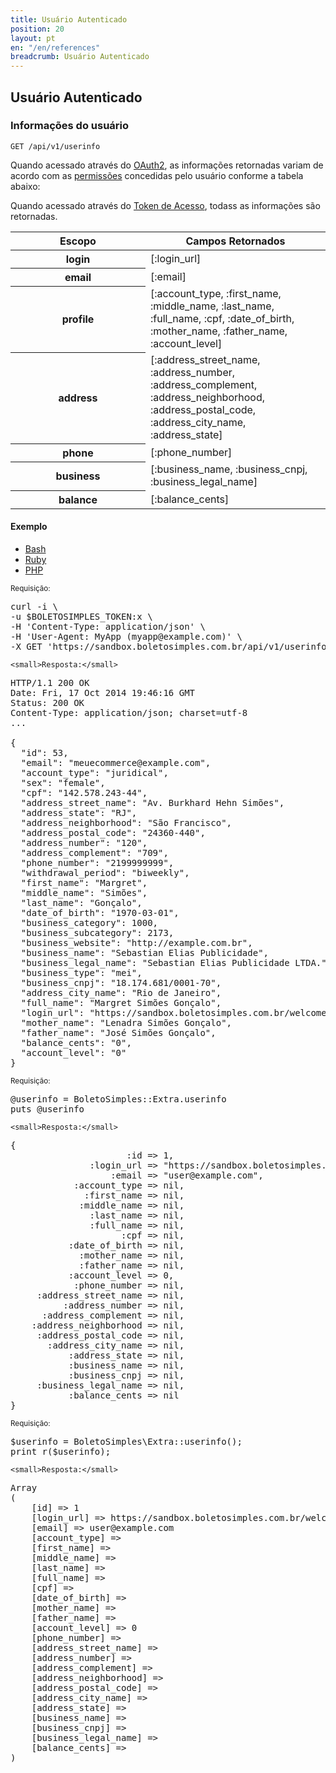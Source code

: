 ```yaml
---
title: Usuário Autenticado
position: 20
layout: pt
en: "/en/references"
breadcrumb: Usuário Autenticado
---
```


## Usuário Autenticado

### Informações do usuário

`GET /api/v1/userinfo`

Quando acessado através do [OAuth2](/authentication/oauth2), as informações retornadas variam de acordo com as [permissões](/authentication/permissions) concedidas pelo usuário conforme a tabela abaixo:

Quando acessado através do [Token de Acesso](/authentication/token), todass as informações são retornadas.

<table class='table table-bordered'>
  <thead>
    <tr>
      <th width="200px">Escopo</th>
      <th>Campos Retornados</th>
    </tr>
  </thead>
  <tbody>
    <tr>
      <th>login</th>
      <td>[:login_url]</td>
    </tr>
    <tr>
      <th>email</th>
      <td>[:email]</td>
    </tr>
    <tr>
      <th>profile</th>
      <td>[:account_type, :first_name, :middle_name, :last_name, :full_name, :cpf, :date_of_birth, :mother_name, :father_name, :account_level]</td>
    </tr>
    <tr>
      <th>address</th>
      <td>[:address_street_name, :address_number, :address_complement, :address_neighborhood, :address_postal_code, :address_city_name, :address_state]</td>
    </tr>
    <tr>
      <th>phone</th>
      <td>[:phone_number]</td>
    </tr>
    <tr>
      <th>business</th>
      <td>[:business_name, :business_cnpj, :business_legal_name]</td>
    </tr>
    <tr>
      <th>balance</th>
      <td>[:balance_cents]</td>
    </tr>
  </tbody>
</table>

#### Exemplo

<ul class="nav nav-tabs" role="tablist">
  <li class="active"><a href="#bash" role="tab" data-toggle="tab">Bash</a></li>
  <li><a href="#ruby" role="tab" data-toggle="tab">Ruby</a></li>
  <li><a href="#php" role="tab" data-toggle="tab">PHP</a></li>
</ul>

<div class="tab-content">
  <div class="tab-pane active" id="bash">
    <small>Requisição:</small>

<pre class="bash">
curl -i \
-u $BOLETOSIMPLES_TOKEN:x \
-H 'Content-Type: application/json' \
-H 'User-Agent: MyApp (myapp@example.com)' \
-X GET 'https://sandbox.boletosimples.com.br/api/v1/userinfo'
</pre>

    <small>Resposta:</small>

<pre class="http">
HTTP/1.1 200 OK
Date: Fri, 17 Oct 2014 19:46:16 GMT
Status: 200 OK
Content-Type: application/json; charset=utf-8
...

{
  "id": 53,
  "email": "meuecommerce@example.com",
  "account_type": "juridical",
  "sex": "female",
  "cpf": "142.578.243-44",
  "address_street_name": "Av. Burkhard Hehn Simões",
  "address_state": "RJ",
  "address_neighborhood": "São Francisco",
  "address_postal_code": "24360-440",
  "address_number": "120",
  "address_complement": "709",
  "phone_number": "2199999999",
  "withdrawal_period": "biweekly",
  "first_name": "Margret",
  "middle_name": "Simões",
  "last_name": "Gonçalo",
  "date_of_birth": "1970-03-01",
  "business_category": 1000,
  "business_subcategory": 2173,
  "business_website": "http://example.com.br",
  "business_name": "Sebastian Elias Publicidade",
  "business_legal_name": "Sebastian Elias Publicidade LTDA.",
  "business_type": "mei",
  "business_cnpj": "18.174.681/0001-70",
  "address_city_name": "Rio de Janeiro",
  "full_name": "Margret Simões Gonçalo",
  "login_url": "https://sandbox.boletosimples.com.br/welcome?email=meuecommerce%40example.com&token=UCefpzbGRrM1UrLEuUDS",
  "mother_name": "Lenadra Simões Gonçalo",
  "father_name": "José Simões Gonçalo",
  "balance_cents": "0",
  "account_level": "0"
}
</pre>
  </div>
  <div class="tab-pane" id="ruby">
    <small>Requisição:</small>

<pre class="ruby">
@userinfo = BoletoSimples::Extra.userinfo
puts @userinfo
</pre>

    <small>Resposta:</small>

<pre class="ruby">
{
                      :id => 1,
               :login_url => "https://sandbox.boletosimples.com.br/welcome?email=user1%40example.com&token=xxx",
                   :email => "user@example.com",
            :account_type => nil,
              :first_name => nil,
             :middle_name => nil,
               :last_name => nil,
               :full_name => nil,
                     :cpf => nil,
           :date_of_birth => nil,
             :mother_name => nil,
             :father_name => nil,
           :account_level => 0,
            :phone_number => nil,
     :address_street_name => nil,
          :address_number => nil,
      :address_complement => nil,
    :address_neighborhood => nil,
     :address_postal_code => nil,
       :address_city_name => nil,
           :address_state => nil,
           :business_name => nil,
           :business_cnpj => nil,
     :business_legal_name => nil,
           :balance_cents => nil
}
</pre>
  </div>
  <div class="tab-pane" id="php">
    <small>Requisição:</small>

<pre class="php">
$userinfo = BoletoSimples\Extra::userinfo();
print_r($userinfo);
</pre>

    <small>Resposta:</small>

<pre class="php">
Array
(
    [id] => 1
    [login_url] => https://sandbox.boletosimples.com.br/welcome?email=user1%40example.com&token=xxx
    [email] => user@example.com
    [account_type] =>
    [first_name] =>
    [middle_name] =>
    [last_name] =>
    [full_name] =>
    [cpf] =>
    [date_of_birth] =>
    [mother_name] =>
    [father_name] =>
    [account_level] => 0
    [phone_number] =>
    [address_street_name] =>
    [address_number] =>
    [address_complement] =>
    [address_neighborhood] =>
    [address_postal_code] =>
    [address_city_name] =>
    [address_state] =>
    [business_name] =>
    [business_cnpj] =>
    [business_legal_name] =>
    [balance_cents] =>
)
</pre>
  </div>
</div>
